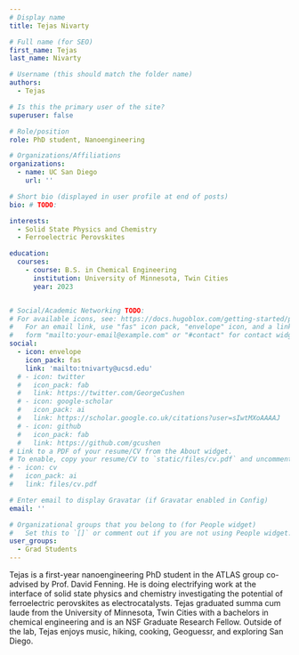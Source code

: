 ```yaml
---
# Display name
title: Tejas Nivarty

# Full name (for SEO)
first_name: Tejas
last_name: Nivarty

# Username (this should match the folder name)
authors:
  - Tejas

# Is this the primary user of the site?
superuser: false

# Role/position
role: PhD student, Nanoengineering

# Organizations/Affiliations
organizations:
  - name: UC San Diego
    url: ''

# Short bio (displayed in user profile at end of posts)
bio: # TODO:

interests:
  - Solid State Physics and Chemistry
  - Ferroelectric Perovskites

education:
  courses: 
    - course: B.S. in Chemical Engineering 
      institution: University of Minnesota, Twin Cities
      year: 2023


# Social/Academic Networking TODO:
# For available icons, see: https://docs.hugoblox.com/getting-started/page-builder/#icons
#   For an email link, use "fas" icon pack, "envelope" icon, and a link in the
#   form "mailto:your-email@example.com" or "#contact" for contact widget.
social:
  - icon: envelope
    icon_pack: fas
    link: 'mailto:tnivarty@ucsd.edu'
  # - icon: twitter
  #   icon_pack: fab
  #   link: https://twitter.com/GeorgeCushen
  # - icon: google-scholar
  #   icon_pack: ai
  #   link: https://scholar.google.co.uk/citations?user=sIwtMXoAAAAJ
  # - icon: github
  #   icon_pack: fab
  #   link: https://github.com/gcushen
# Link to a PDF of your resume/CV from the About widget.
# To enable, copy your resume/CV to `static/files/cv.pdf` and uncomment the lines below.
# - icon: cv
#   icon_pack: ai
#   link: files/cv.pdf

# Enter email to display Gravatar (if Gravatar enabled in Config)
email: ''

# Organizational groups that you belong to (for People widget)
#   Set this to `[]` or comment out if you are not using People widget.
user_groups:
  - Grad Students
---
```


Tejas is a first-year nanoengineering PhD student in the ATLAS group co-advised by Prof. David Fenning. He is doing electrifying work at the interface of solid state physics and chemistry investigating the potential of ferroelectric perovskites as electrocatalysts. Tejas graduated summa cum laude from the University of Minnesota, Twin Cities with a bachelors in chemical engineering and is an NSF Graduate Research Fellow. Outside of the lab, Tejas enjoys music, hiking, cooking, Geoguessr, and exploring San Diego.
